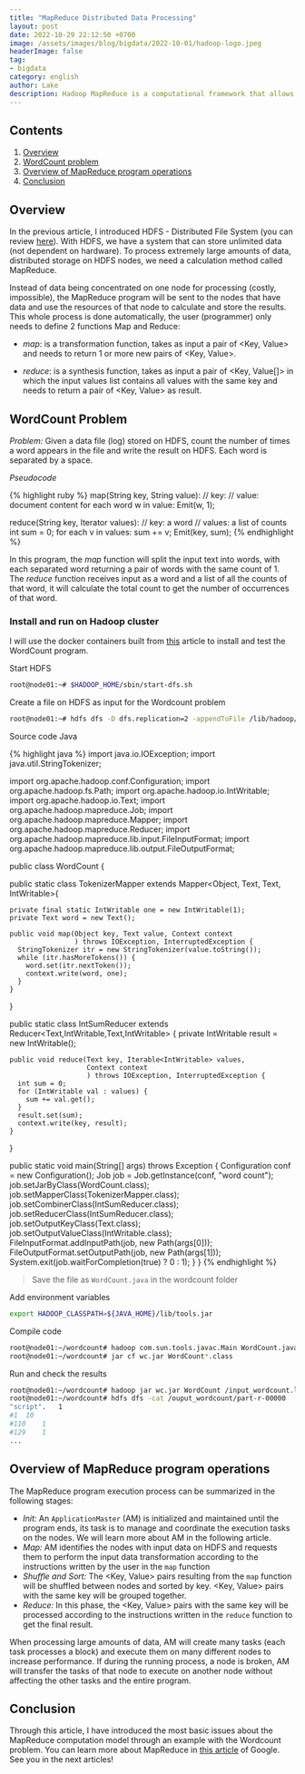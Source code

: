 ```yaml
---
title: "MapReduce Distributed Data Processing"
layout: post
date: 2022-10-29 22:12:50 +0700
image: /assets/images/blog/bigdata/2022-10-01/hadoop-logo.jpeg
headerImage: false
tag:
- bigdata
category: english
author: Lake
description: Hadoop MapReduce is a computational framework that allows writing applications that can process extremely large amounts of data (multiple terabytes) on multiple computers simultaneously. In this article, I will introduce MapReduce through a simple example, the WordCount problem.
---
```


## Contents
1. [Overview](#introduction)
2. [WordCount problem](#wordcount)
3. [Overview of MapReduce program operations](#mapreduce)
4. [Conclusion](#conclusion)

## Overview <a name="introduction"></a>

In the previous article, I introduced HDFS - Distributed File System (you can review [here](/hdfs-distributed-file-system/)). With HDFS, we have a system that can store unlimited data (not dependent on hardware). To process extremely large amounts of data, distributed storage on HDFS nodes, we need a calculation method called MapReduce.

Instead of data being concentrated on one node for processing (costly, impossible), the MapReduce program will be sent to the nodes that have data and use the resources of that node to calculate and store the results. This whole process is done automatically, the user (programmer) only needs to define 2 functions Map and Reduce:

- *map*: is a transformation function, takes as input a pair of <Key, Value> and needs to return 1 or more new pairs of <Key, Value>.

- *reduce*: is a synthesis function, takes as input a pair of <Key, Value[]> in which the input values ​​list contains all values ​​with the same key and needs to return a pair of <Key, Value> as result.

## WordCount Problem <a name="wordcount"></a>

*Problem:* Given a data file (log) stored on HDFS, count the number of times a word appears in the file and write the result on HDFS. Each word is separated by a space.

*Pseudocode*

{% highlight ruby %}
map(String key, String value):
    // key:
    // value: document content
    for each word w in value:
        Emit(w, 1);

reduce(String key, Iterator values):
    // key: a word
    // values: a list of counts
    int sum = 0;
    for each v in values:
        sum += v;
    Emit(key, sum);
{% endhighlight %}

In this program, the *map* function will split the input text into words, with each separated word returning a pair of words with the same count of 1. The *reduce* function receives input as a word and a list of all the counts of that word, it will calculate the total count to get the number of occurrences of that word.

### Install and run on Hadoop cluster

I will use the docker containers built from [this](/how-to-install-hadoop-cluster-on-ubuntu/) article to install and test the WordCount program.

Start HDFS

```sh
root@node01:~# $HADOOP_HOME/sbin/start-dfs.sh
```

Create a file on HDFS as input for the Wordcount problem

```sh
root@node01:~# hdfs dfs -D dfs.replication=2 -appendToFile /lib/hadoop/logs/*.log /input_wordcount.log
```

Source code Java

{% highlight java %}
import java.io.IOException;
import java.util.StringTokenizer;

import org.apache.hadoop.conf.Configuration;
import org.apache.hadoop.fs.Path;
import org.apache.hadoop.io.IntWritable;
import org.apache.hadoop.io.Text;
import org.apache.hadoop.mapreduce.Job;
import org.apache.hadoop.mapreduce.Mapper;
import org.apache.hadoop.mapreduce.Reducer;
import org.apache.hadoop.mapreduce.lib.input.FileInputFormat;
import org.apache.hadoop.mapreduce.lib.output.FileOutputFormat;

public class WordCount {

  public static class TokenizerMapper
       extends Mapper<Object, Text, Text, IntWritable>{

    private final static IntWritable one = new IntWritable(1);
    private Text word = new Text();

    public void map(Object key, Text value, Context context
                    ) throws IOException, InterruptedException {
      StringTokenizer itr = new StringTokenizer(value.toString());
      while (itr.hasMoreTokens()) {
        word.set(itr.nextToken());
        context.write(word, one);
      }
    }
  }

  public static class IntSumReducer
       extends Reducer<Text,IntWritable,Text,IntWritable> {
    private IntWritable result = new IntWritable();

    public void reduce(Text key, Iterable<IntWritable> values,
                       Context context
                       ) throws IOException, InterruptedException {
      int sum = 0;
      for (IntWritable val : values) {
        sum += val.get();
      }
      result.set(sum);
      context.write(key, result);
    }
  }

  public static void main(String[] args) throws Exception {
    Configuration conf = new Configuration();
    Job job = Job.getInstance(conf, "word count");
    job.setJarByClass(WordCount.class);
    job.setMapperClass(TokenizerMapper.class);
    job.setCombinerClass(IntSumReducer.class);
    job.setReducerClass(IntSumReducer.class);
    job.setOutputKeyClass(Text.class);
    job.setOutputValueClass(IntWritable.class);
    FileInputFormat.addInputPath(job, new Path(args[0]));
    FileOutputFormat.setOutputPath(job, new Path(args[1]));
    System.exit(job.waitForCompletion(true) ? 0 : 1);
  }
}
{% endhighlight %}

> Save the file as `WordCount.java` in the wordcount folder

Add environment variables

```sh
export HADOOP_CLASSPATH=${JAVA_HOME}/lib/tools.jar
```

Compile code

```sh
root@node01:~/wordcount# hadoop com.sun.tools.javac.Main WordCount.java
root@node01:~/wordcount# jar cf wc.jar WordCount*.class
```

Run and check the results

```sh
root@node01:~/wordcount# hadoop jar wc.jar WordCount /input_wordcount.log /ouput_wordcount 
root@node01:~/wordcount# hdfs dfs -cat /ouput_wordcount/part-r-00000
"script".	1
#1	10
#110	1
#129	1
...
```
## Overview of MapReduce program operations <a name="mapreduce"></a>

The MapReduce program execution process can be summarized in the following stages:

- *Init:* An `ApplicationMaster` (AM) is initialized and maintained until the program ends, its task is to manage and coordinate the execution tasks on the nodes. We will learn more about AM in the following article.
- *Map:* AM identifies the nodes with input data on HDFS and requests them to perform the input data transformation according to the instructions written by the user in the `map` function
- *Shuffle and Sort:* The <Key, Value> pairs resulting from the `map` function will be shuffled between nodes and sorted by key. <Key, Value> pairs with the same key will be grouped together.
- *Reduce:* In this phase, the <Key, Value> pairs with the same key will be processed according to the instructions written in the `reduce` function to get the final result.

When processing large amounts of data, AM will create many tasks (each task processes a block) and execute them on many different nodes to increase performance. If during the running process, a node is broken, AM will transfer the tasks of that node to execute on another node without affecting the other tasks and the entire program.

## Conclusion <a name="conclusion"></a>

Through this article, I have introduced the most basic issues about the MapReduce computation model through an example with the Wordcount problem. You can learn more about MapReduce in [this article][google-mapreduce] of Google. See you in the next articles!

[google-mapreduce]: https://static.googleusercontent.com/media/research.google.com/en//archive/mapreduce-osdi04.pdf

